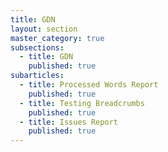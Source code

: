 ```yaml
---
title: GDN
layout: section
master_category: true
subsections:
  - title: GDN
    published: true
subarticles:
  - title: Processed Words Report
    published: true
  - title: Testing Breadcrumbs
    published: true
  - title: Issues Report
    published: true
---
```

